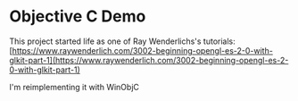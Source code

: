 # Objective C Demo

This project started life as one of Ray Wenderlichs's tutorials: [https://www.raywenderlich.com/3002-beginning-opengl-es-2-0-with-glkit-part-1](https://www.raywenderlich.com/3002-beginning-opengl-es-2-0-with-glkit-part-1)

I'm reimplementing it with WinObjC

